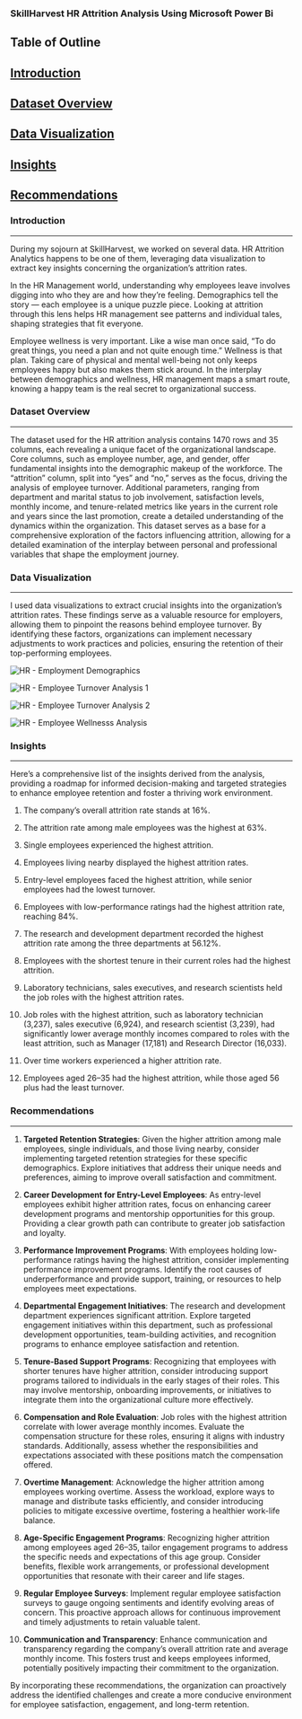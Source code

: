 ### SkillHarvest HR Attrition Analysis Using Microsoft Power Bi

## Table of Outline
## [Introduction](#introduction)
## [Dataset Overview](#data-overview)
## [Data Visualization](#data-visualization)
## [Insights](#insights)
## [Recommendations](#recommendations)

### Introduction
---
During my sojourn at SkillHarvest, we worked on several data. HR Attrition Analytics happens to be one of them, leveraging data visualization to extract key insights concerning the organization’s attrition rates.

In the HR Management world, understanding why employees leave involves digging into who they are and how they’re feeling. Demographics tell the story — each employee is a unique puzzle piece. Looking at attrition through this lens helps HR management see patterns and individual tales, shaping strategies that fit everyone.

Employee wellness is very important. Like a wise man once said, “To do great things, you need a plan and not quite enough time.” Wellness is that plan. Taking care of physical and mental well-being not only keeps employees happy but also makes them stick around. In the interplay between demographics and wellness, HR management maps a smart route, knowing a happy team is the real secret to organizational success.

### Dataset Overview
---
The dataset used for the HR attrition analysis contains 1470 rows and 35 columns, each revealing a unique facet of the organizational landscape. Core columns, such as employee number, age, and gender, offer fundamental insights into the demographic makeup of the workforce. The “attrition” column, split into “yes” and “no,” serves as the focus, driving the analysis of employee turnover. Additional parameters, ranging from department and marital status to job involvement, satisfaction levels, monthly income, and tenure-related metrics like years in the current role and years since the last promotion, create a detailed understanding of the dynamics within the organization. This dataset serves as a base for a comprehensive exploration of the factors influencing attrition, allowing for a detailed examination of the interplay between personal and professional variables that shape the employment journey.

### Data Visualization
---
I used data visualizations to extract crucial insights into the organization’s attrition rates. These findings serve as a valuable resource for employers, allowing them to pinpoint the reasons behind employee turnover. By identifying these factors, organizations can implement necessary adjustments to work practices and policies, ensuring the retention of their top-performing employees.

![HR - Employment Demographics](https://github.com/user-attachments/assets/0fe7b241-6687-4f9d-bd5e-3ed4ad5c0e60)

![HR - Employee Turnover Analysis 1](https://github.com/user-attachments/assets/99b17988-73dd-4141-8b96-595906f599f7)

![HR - Employee Turnover Analysis 2](https://github.com/user-attachments/assets/d16ab675-a1ea-4787-b08f-0284339d1ef7)

![HR - Employee Wellnesss Analysis](https://github.com/user-attachments/assets/2266a35b-9227-4024-ac2e-29094d4c0f26)

### Insights
---
Here’s a comprehensive list of the insights derived from the analysis, providing a roadmap for informed decision-making and targeted strategies to enhance employee retention and foster a thriving work environment.

1. The company’s overall attrition rate stands at 16%.

2. The attrition rate among male employees was the highest at 63%.

3. Single employees experienced the highest attrition.

4. Employees living nearby displayed the highest attrition rates.

5. Entry-level employees faced the highest attrition, while senior employees had the lowest turnover.

6. Employees with low-performance ratings had the highest attrition rate, reaching 84%.

7. The research and development department recorded the highest attrition rate among the three departments at 56.12%.

8. Employees with the shortest tenure in their current roles had the highest attrition.

9. Laboratory technicians, sales executives, and research scientists held the job roles with the highest attrition rates.

10. Job roles with the highest attrition, such as laboratory technician (3,237), sales executive (6,924), and research scientist (3,239), had significantly lower average monthly incomes compared to roles with the least attrition, such as Manager (17,181) and Research Director (16,033).

11. Over time workers experienced a higher attrition rate.

12. Employees aged 26–35 had the highest attrition, while those aged 56 plus had the least turnover.

### Recommendations
---
1. **Targeted Retention Strategies**: Given the higher attrition among male employees, single individuals, and those living nearby, consider implementing targeted retention strategies for these specific demographics. Explore initiatives that address their unique needs and preferences, aiming to improve overall satisfaction and commitment.

2. **Career Development for Entry-Level Employees**: As entry-level employees exhibit higher attrition rates, focus on enhancing career development programs and mentorship opportunities for this group. Providing a clear growth path can contribute to greater job satisfaction and loyalty.

3. **Performance Improvement Programs**: With employees holding low-performance ratings having the highest attrition, consider implementing performance improvement programs. Identify the root causes of underperformance and provide support, training, or resources to help employees meet expectations.

4. **Departmental Engagement Initiatives**: The research and development department experiences significant attrition. Explore targeted engagement initiatives within this department, such as professional development opportunities, team-building activities, and recognition programs to enhance employee satisfaction and retention.

5. **Tenure-Based Support Programs**: Recognizing that employees with shorter tenures have higher attrition, consider introducing support programs tailored to individuals in the early stages of their roles. This may involve mentorship, onboarding improvements, or initiatives to integrate them into the organizational culture more effectively.

6. **Compensation and Role Evaluation**: Job roles with the highest attrition correlate with lower average monthly incomes. Evaluate the compensation structure for these roles, ensuring it aligns with industry standards. Additionally, assess whether the responsibilities and expectations associated with these positions match the compensation offered.

7. **Overtime Management**: Acknowledge the higher attrition among employees working overtime. Assess the workload, explore ways to manage and distribute tasks efficiently, and consider introducing policies to mitigate excessive overtime, fostering a healthier work-life balance.

8. **Age-Specific Engagement Programs**: Recognizing higher attrition among employees aged 26–35, tailor engagement programs to address the specific needs and expectations of this age group. Consider benefits, flexible work arrangements, or professional development opportunities that resonate with their career and life stages.

9. **Regular Employee Surveys**: Implement regular employee satisfaction surveys to gauge ongoing sentiments and identify evolving areas of concern. This proactive approach allows for continuous improvement and timely adjustments to retain valuable talent.

10. **Communication and Transparency**: Enhance communication and transparency regarding the company’s overall attrition rate and average monthly income. This fosters trust and keeps employees informed, potentially positively impacting their commitment to the organization.

By incorporating these recommendations, the organization can proactively address the identified challenges and create a more conducive environment for employee satisfaction, engagement, and long-term retention.

